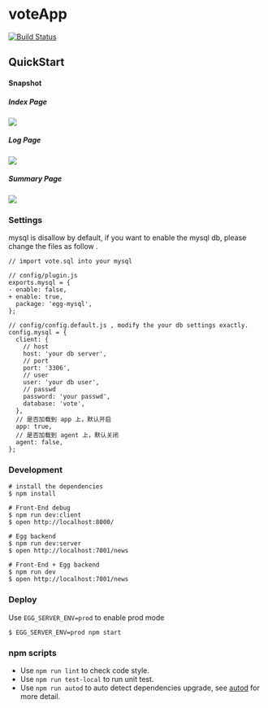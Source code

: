 # voteApp

[![Build Status](https://travis-ci.org/ycjcl868/VoteApp.svg?branch=refactor-egg-0721)](https://travis-ci.org/ycjcl868/VoteApp)

## QuickStart

#### Snapshot


##### Index Page
![](https://ycjcl868.github.io/VoteApp/img/new-1.png)

##### Log Page
![](https://ycjcl868.github.io/VoteApp/img/new-2.png)

##### Summary Page
![](https://ycjcl868.github.io/VoteApp/img/new-3.png)

### Settings
mysql is disallow by default, if you want to enable the mysql db, please change the files as follow .

```
// import vote.sql into your mysql

// config/plugin.js
exports.mysql = {
- enable: false,
+ enable: true,
  package: 'egg-mysql',
};

// config/config.default.js , modify the your db settings exactly.
config.mysql = {
  client: {
    // host
    host: 'your db server',
    // port
    port: '3306',
    // user
    user: 'your db user',
    // passwd
    password: 'your passwd',
    database: 'vote',
  },
  // 是否加载到 app 上，默认开启
  app: true,
  // 是否加载到 agent 上，默认关闭
  agent: false,
};
```

### Development

```shell
# install the dependencies
$ npm install
```

```shell
# Front-End debug
$ npm run dev:client
$ open http://localhost:8000/
```

```shell
# Egg backend
$ npm run dev:server
$ open http://localhost:7001/news
```

```shell
# Front-End + Egg backend
$ npm run dev
$ open http://localhost:7001/news
```
### Deploy

Use `EGG_SERVER_ENV=prod` to enable prod mode

```shell
$ EGG_SERVER_ENV=prod npm start
```

### npm scripts

- Use `npm run lint` to check code style.
- Use `npm run test-local` to run unit test.
- Use `npm run autod` to auto detect dependencies upgrade, see [autod](https://www.npmjs.com/package/autod) for more detail.


[egg]: https://eggjs.org

